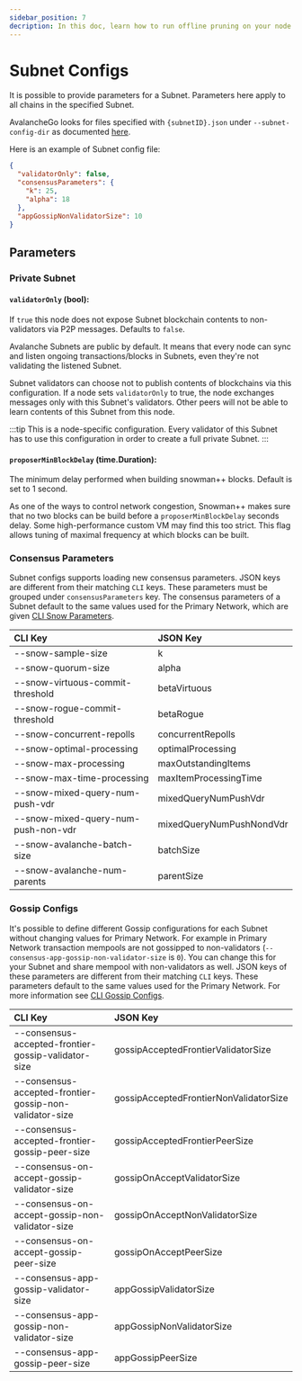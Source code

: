 ```yaml
---
sidebar_position: 7
decription: In this doc, learn how to run offline pruning on your node to reduce its disk usage.
---
```


# Subnet Configs

It is possible to provide parameters for a Subnet. Parameters here apply to all chains in the specified Subnet.

AvalancheGo looks for files specified with `{subnetID}.json` under `--subnet-config-dir` as documented [here](./avalanchego-config-flags.md#subnet-configs).

Here is an example of Subnet config file:

```json
{
  "validatorOnly": false,
  "consensusParameters": {
    "k": 25,
    "alpha": 18
  },
  "appGossipNonValidatorSize": 10
}
```

## Parameters

### Private Subnet

#### `validatorOnly` (bool):

If `true` this node does not expose Subnet blockchain contents to non-validators via P2P messages. Defaults to `false`.

Avalanche Subnets are public by default. It means that every node can sync and listen ongoing transactions/blocks in Subnets, even they're not validating the listened Subnet.

Subnet validators can choose not to publish contents of blockchains via this configuration. If a node sets `validatorOnly` to true, the node exchanges messages only with this Subnet's validators. Other peers will not be able to learn contents of this Subnet from this node.

:::tip
This is a node-specific configuration. Every validator of this Subnet has to use this configuration in order to create a full private Subnet.
:::

#### `proposerMinBlockDelay` (time.Duration):

The minimum delay performed when building snowman++ blocks. Default is set to 1 second.

As one of the ways to control network congestion, Snowman++ makes sure that no two blocks can be build before a `proposerMinBlockDelay` seconds delay. Some high-performance custom VM may find this too strict. This flag allows tuning of maximal frequency at which blocks can be built.

### Consensus Parameters

Subnet configs supports loading new consensus parameters. JSON keys are different from their matching `CLI` keys. These parameters must be grouped under `consensusParameters` key. The consensus parameters of a Subnet default to the same values used for the Primary Network, which are given [CLI Snow Parameters](./avalanchego-config-flags.md#snow-parameters).

| CLI Key                             | JSON Key                 |
| :---------------------------------- | :----------------------- |
| --snow-sample-size                  | k                        |
| --snow-quorum-size                  | alpha                    |
| --snow-virtuous-commit-threshold    | betaVirtuous             |
| --snow-rogue-commit-threshold       | betaRogue                |
| --snow-concurrent-repolls           | concurrentRepolls        |
| --snow-optimal-processing           | optimalProcessing        |
| --snow-max-processing               | maxOutstandingItems      |
| --snow-max-time-processing          | maxItemProcessingTime    |
| --snow-mixed-query-num-push-vdr     | mixedQueryNumPushVdr     |
| --snow-mixed-query-num-push-non-vdr | mixedQueryNumPushNondVdr |
| --snow-avalanche-batch-size         | batchSize                |
| --snow-avalanche-num-parents        | parentSize               |

### Gossip Configs

It's possible to define different Gossip configurations for each Subnet without changing values for Primary Network. For example in Primary Network transaction mempools are not gossipped to non-validators (`--consensus-app-gossip-non-validator-size` is `0`). You can change this for your Subnet and share mempool with non-validators as well. JSON keys of these parameters are different from their matching `CLI` keys. These parameters default to the same values used for the Primary Network. For more information see [CLI Gossip Configs](./avalanchego-config-flags.md#gossiping).

| CLI Key                                                 | JSON Key                               |
| :------------------------------------------------------ | :------------------------------------- |
| --consensus-accepted-frontier-gossip-validator-size     | gossipAcceptedFrontierValidatorSize    |
| --consensus-accepted-frontier-gossip-non-validator-size | gossipAcceptedFrontierNonValidatorSize |
| --consensus-accepted-frontier-gossip-peer-size          | gossipAcceptedFrontierPeerSize         |
| --consensus-on-accept-gossip-validator-size             | gossipOnAcceptValidatorSize            |
| --consensus-on-accept-gossip-non-validator-size         | gossipOnAcceptNonValidatorSize         |
| --consensus-on-accept-gossip-peer-size                  | gossipOnAcceptPeerSize                 |
| --consensus-app-gossip-validator-size                   | appGossipValidatorSize                 |
| --consensus-app-gossip-non-validator-size               | appGossipNonValidatorSize              |
| --consensus-app-gossip-peer-size                        | appGossipPeerSize                      |
